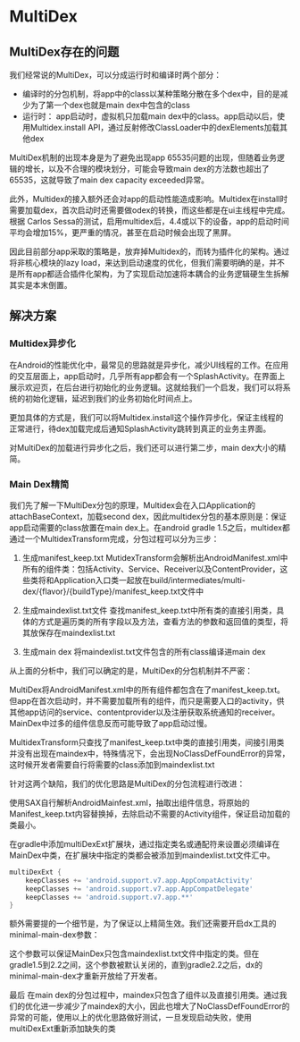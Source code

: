 # MultiDex
## MultiDex存在的问题
我们经常说的MultiDex，可以分成运行时和编译时两个部分：  
* 编译时的分包机制，将app中的class以某种策略分散在多个dex中，目的是减少为了第一个dex也就是main dex中包含的class
* 运行时： app启动时，虚拟机只加载main dex中的class。app启动以后，使用Multidex.install API，通过反射修改ClassLoader中的dexElements加载其他dex

MultiDex机制的出现本身是为了避免出现app 65535问题的出现，但随着业务逻辑的增长，以及不合理的模块划分，可能会导致main dex的方法数也超出了65535，这就导致了main dex capacity exceeded异常。

此外，Multidex的接入额外还会对app的启动性能造成影响。Multidex在install时需要加载dex，首次启动时还需要做odex的转换，而这些都是在ui主线程中完成。
根据 Carlos Sessa的测试，启用multidex后，4.4或以下的设备，app的启动时间平均会增加15%，更严重的情况，甚至在启动时候会出现了黑屏。

因此目前部分app采取的策略是，放弃掉Multidex的，而转为插件化的架构。通过将非核心模块的lazy load，来达到启动速度的优化，但我们需要明确的是，并不是所有app都适合插件化架构，为了实现启动加速将本耦合的业务逻辑硬生生拆解其实是本末倒置。

## 解决方案  
### Multidex异步化

在Android的性能优化中，最常见的思路就是异步化，减少UI线程的工作。在应用的交互层面上，app启动时，几乎所有app都会有一个SplashActivity。在界面上展示欢迎页，在后台进行初始化的业务逻辑。这就给我们一个启发，我们可以将系统的初始化逻辑，延迟到我们的业务初始化时间点上。

更加具体的方式是，我们可以将Multidex.install这个操作异步化，保证主线程的正常进行，待dex加载完成后通知SplashActivity跳转到真正的业务主界面。

对MultiDex的加载进行异步化之后，我们还可以进行第二步，main dex大小的精简。

### Main Dex精简
我们先了解一下MultiDex分包的原理，Multidex会在入口Application的attachBaseContext，加载second dex，因此multidex分包的基本原则是：保证app启动需要的class放置在main dex上。在android gradle 1.5之后，multidex都通过一个MultidexTransform完成，分包过程可以分为三步：

1. 生成manifest_keep.txt
MutidexTransform会解析出AndroidManifest.xml中所有的组件类：包括Activity、Service、Receiver以及ContentProvider，这些类将和Application入口类一起放在build/intermediates/multi-dex/{flavor}/{buildType}/manifest_keep.txt文件中

2. 生成maindexlist.txt文件
查找manifest_keep.txt中所有类的直接引用类，具体的方式是遍历类的所有字段以及方法，查看方法的参数和返回值的类型，将其放保存在maindexlist.txt

3. 生成main dex
将maindexlist.txt文件包含的所有class编译进main dex

从上面的分析中，我们可以确定的是，MultiDex的分包机制并不严密：

MultiDex将AndroidManifest.xml中的所有组件都包含在了manifest_keep.txt。但app在首次启动时，并不需要加载所有的组件，而只是需要入口的activity，供其他app访问的service、contentprovider以及注册获取系统通知的receiver。MainDex中过多的组件信息反而可能导致了app启动过慢。

MultidexTransform只查找了manifest_keep.txt中类的直接引用类，间接引用类并没有出现在maindex中，特殊情况下，会出现NoClassDefFoundError的异常，这时候开发者需要自行将需要的class添加到maindexlist.txt

针对这两个缺陷，我们的优化思路是MultiDex的分包流程进行改进：

使用SAX自行解析AndroidMainfest.xml，抽取出组件信息，将原始的Manifest_keep.txt内容替换掉，去除启动不需要的Activity组件，保证启动加载的类最小。

在gradle中添加multiDexExt扩展块，通过指定类名或通配符来设置必须编译在MainDex中类，在扩展块中指定的类都会被添加到maindexlist.txt文件汇中。

```groovy
multiDexExt {
    keepClasses += 'android.support.v7.app.AppCompatActivity'
    keepClasses += 'android.support.v7.app.AppCompatDelegate'
    keepClasses += 'android.support.v7.app.**'
}
```
额外需要提的一个细节是，为了保证以上精简生效。我们还需要开启dx工具的minimal-main-dex参数：


这个参数可以保证MainDex只包含maindexlist.txt文件中指定的类。但在gradle1.5到2.2之间，这个参数被默认关闭的，直到gradle2.2之后，dx的minimal-main-dex才重新开放给了开发者。

最后
在main dex的分包过程中，maindex只包含了组件以及直接引用类。通过我们的优化进一步减少了maindex的大小，因此也增大了NoClassDefFoundError的异常的可能，使用以上的优化思路做好测试，一旦发现启动失败，使用multiDexExt重新添加缺失的类